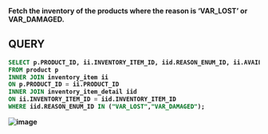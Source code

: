 <b>
Fetch the inventory of the products where the reason is ‘VAR_LOST’ or VAR_DAMAGED.
<b/>

## QUERY
```sql
SELECT p.PRODUCT_ID, ii.INVENTORY_ITEM_ID, iid.REASON_ENUM_ID, ii.AVAILABLE_TO_PROMISE_TOTAL 
FROM product p
INNER JOIN inventory_item ii
ON p.PRODUCT_ID = ii.PRODUCT_ID
INNER JOIN inventory_item_detail iid
ON ii.INVENTORY_ITEM_ID = iid.INVENTORY_ITEM_ID
WHERE iid.REASON_ENUM_ID IN ("VAR_LOST","VAR_DAMAGED");
```

![image](https://github.com/coder-1304/Training-Assignment/assets/121802518/82deb43a-d23b-41fd-9ff2-358492d4c931)
